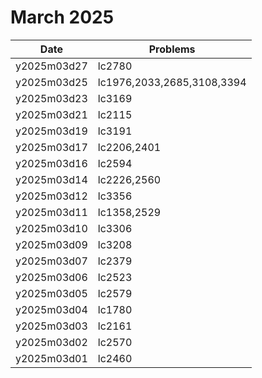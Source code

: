 # March 2025

| Date        | Problems                   |
| ----------- | -------------------------- |
| y2025m03d27 | lc2780                     |
| y2025m03d25 | lc1976,2033,2685,3108,3394 |
| y2025m03d23 | lc3169                     |
| y2025m03d21 | lc2115                     |
| y2025m03d19 | lc3191                     |
| y2025m03d17 | lc2206,2401                |
| y2025m03d16 | lc2594                     |
| y2025m03d14 | lc2226,2560                |
| y2025m03d12 | lc3356                     |
| y2025m03d11 | lc1358,2529                |
| y2025m03d10 | lc3306                     |
| y2025m03d09 | lc3208                     |
| y2025m03d07 | lc2379                     |
| y2025m03d06 | lc2523                     |
| y2025m03d05 | lc2579                     |
| y2025m03d04 | lc1780                     |
| y2025m03d03 | lc2161                     |
| y2025m03d02 | lc2570                     |
| y2025m03d01 | lc2460                     |
